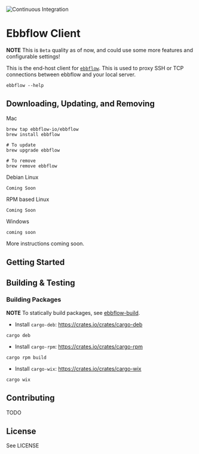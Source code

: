 ![Continuous Integration](https://github.com/ebbflow-io/ebbflow/workflows/Continuous%20Integration/badge.svg)

# Ebbflow Client

**NOTE** This is `Beta` quality as of now, and could use some more features and configurable settings!

This is the end-host client for [`ebbflow`](https://ebbflow.io). This is used to proxy SSH or TCP connections between ebbflow and your local server.

```
ebbflow --help
```

## Downloading, Updating, and Removing

Mac
```
brew tap ebbflow-io/ebbflow
brew install ebbflow

# To update
brew upgrade ebbflow

# To remove
brew remove ebbflow
```

Debian Linux
```
Coming Soon
```

RPM based Linux
```
Coming Soon
```

Windows
```
coming soon
```

More instructions coming soon.

## Getting Started

## Building & Testing

### Building Packages

**NOTE** To statically build packages, see [ebbflow-build](https://github.com/ebbflow-io/ebbflow-build).

- Install `cargo-deb`: https://crates.io/crates/cargo-deb
```
cargo deb
```

- Install `cargo-rpm`: https://crates.io/crates/cargo-rpm
```
cargo rpm build
```

- Install `cargo-wix`: https://crates.io/crates/cargo-wix
```
cargo wix
```

## Contributing

TODO

## License

See LICENSE